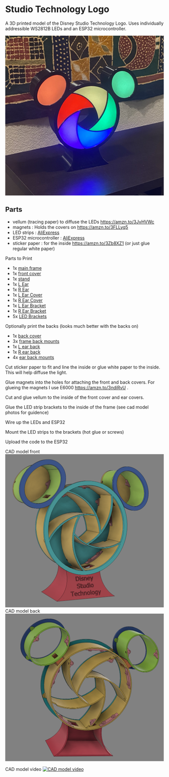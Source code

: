 # Studio Technology Logo

A 3D printed model of the Disney Studio Technology Logo.  Uses individually addressible WS2812B LEDs and an ESP32 microcontroller.

![logo_o1.png](./logo_small.png)


## Parts
* vellum (tracing paper) to diffuse the LEDs https://amzn.to/3JvHVWc 
* magnets : Holds the covers on https://amzn.to/3FLLyq5
* LED strips : [AliExpress](https://www.aliexpress.us/item/3256803346805677.html?spm=a2g0o.productlist.main.3.5b1c662cw4Cqmq&algo_pvid=6647c245-5025-4ac6-8a46-d5a0c21a7fab&aem_p4p_detail=202303222032424001414361963480008200775&algo_exp_id=6647c245-5025-4ac6-8a46-d5a0c21a7fab-1&pdp_ext_f=%7B%22sku_id%22%3A%2212000026198147841%22%7D&pdp_npi=3%40dis%21USD%210.76%210.72%21%21%21%21%21%40210213c816795423622153630d071e%2112000026198147841%21sea%21US%21756843278&curPageLogUid=hsQq43Zbb8Rs&ad_pvid=202303222032424001414361963480008200775_2&ad_pvid=202303222032424001414361963480008200775_2)
* ESP32 microcontroller : [AliExpress](https://www.aliexpress.us/item/2251832622236364.html?pdp_npi=2@dis!USD!US%20$6.50!$6.50!!!!!@210312cc16795433189697420ead94!66406327919!btf&_t=pvid:aa3a46dc-cd2d-484b-87b8-e024b54e251d&afTraceInfo=32808551116__pc__pcBridgePPC__xxxxxx__1679543319&spm=a2g0o.ppclist.product.mainProduct&gatewayAdapt=glo2usa&_randl_shipto=US)
* sticker paper : for the inside https://amzn.to/3Zb8XZ1  (or just glue regular white paper)

Parts to Print
* 1x [main frame](./cad/frame.stl)
* 1x [front cover](./cad/studio-logo-face.stl)
* 1x [stand](./cad/studio-logo-stand.stl)
* 1x [L Ear](./cad/ear-L.stl)
* 1x [R Ear](./cad/ear-r.stl)
* 1x [L Ear Cover](./cad/studio-logo-ear-cover-l.stl)
* 1x [R Ear Cover](./cad/studio-logo-ear-cover-r.stl)
* 1x [L Ear Bracket](./cad/studio-logo-ear-brack-l.stl)
* 1x [R Ear Bracket](./cad/studio-logo-ear-brack-r.stl)
* 5x [LED Brackets](./cad/led_bracket.stl)

Optionally print the backs (looks much better with the backs on)
* 1x [back cover](./cad/frame_back.stl)
* 3x [frame back mounts](./cad/main-back-mounts.stl)
* 1x [L ear back](./cad/studio-logo-ear-back-L.stl)
* 1x [R ear back](./cad/studio-logo-ear-back-r.stl)
* 4x [ear back mounts](./cad/ear-back-mount.stl)

Cut sticker paper to fit and line the inside or glue white paper to the inside.  This will help diffuse the light.

Glue magnets into the holes for attaching the front and back covers.  For glueing the magnets I use E6000 https://amzn.to/3ndiRvU .

Cut and glue vellum to the inside of the front cover and ear covers.

Glue the LED strip brackets to the inside of the frame (see cad model photos for guidence)

Wire up the LEDs and ESP32

Mount the LED strips to the brackets (hot glue or screws)

Upload the code to the ESP32

CAD model front
![cad model front](./cad-model-front.png)
CAD model back
![cad model front](./cad-model-back.png)

CAD model video
[![CAD model video](https://img.youtube.com/vi/u030uRLA1Uc/default.jpg)](https://youtu.be/u030uRLA1Uc)
